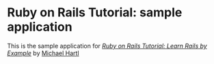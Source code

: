 # Ruby on Rails Tutorial: sample application

This is the sample application for
[*Ruby on Rails Tutorial: Learn Rails by Example*](http://railstutorial.org/) by [Michael Hartl](http://michaelhartl.com)